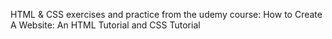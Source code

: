 HTML & CSS exercises and practice from the udemy course: How to Create A Website: An HTML Tutorial and CSS Tutorial

